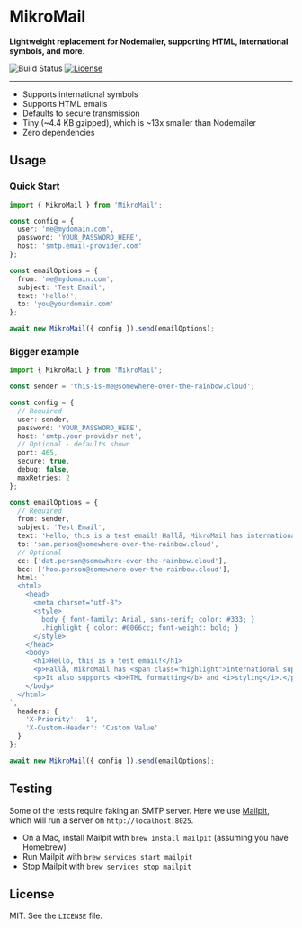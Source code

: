 # MikroMail

**Lightweight replacement for Nodemailer, supporting HTML, international symbols, and more**.

![Build Status](https://github.com/mikaelvesavuori/mikromail/workflows/main/badge.svg)
[![License](https://img.shields.io/badge/license-MIT-green.svg)](https://opensource.org/licenses/MIT)

---

- Supports international symbols
- Supports HTML emails
- Defaults to secure transmission
- Tiny (~4.4 KB gzipped), which is ~13x smaller than Nodemailer
- Zero dependencies

## Usage

### Quick Start

```typescript
import { MikroMail } from 'MikroMail';

const config = {
  user: 'me@mydomain.com',
  password: 'YOUR_PASSWORD_HERE',
  host: 'smtp.email-provider.com'
};

const emailOptions = {
  from: 'me@mydomain.com',
  subject: 'Test Email',
  text: 'Hello!',
  to: 'you@yourdomain.com'
};

await new MikroMail({ config }).send(emailOptions);
```

### Bigger example

```typescript
import { MikroMail } from 'MikroMail';

const sender = 'this-is-me@somewhere-over-the-rainbow.cloud';

const config = {
  // Required
  user: sender,
  password: 'YOUR_PASSWORD_HERE',
  host: 'smtp.your-provider.net',
  // Optional - defaults shown
  port: 465,
  secure: true,
  debug: false,
  maxRetries: 2
};

const emailOptions = {
  // Required
  from: sender,
  subject: 'Test Email',
  text: 'Hello, this is a test email! Hallå, MikroMail has international support for, among others, español, français, português, 中文, 日本語, and Русский!',
  to: 'sam.person@somewhere-over-the-rainbow.cloud',
  // Optional
  cc: ['dat.person@somewhere-over-the-rainbow.cloud'],
  bcc: ['hoo.person@somewhere-over-the-rainbow.cloud'],
  html: `
  <html>
    <head>
      <meta charset="utf-8">
      <style>
        body { font-family: Arial, sans-serif; color: #333; }
        .highlight { color: #0066cc; font-weight: bold; }
      </style>
    </head>
    <body>
      <h1>Hello, this is a test email!</h1>
      <p>Hallå, MikroMail has <span class="highlight">international support</span> for, among others, español, français, português, 中文, 日本語, and Русский!</p>
      <p>It also supports <b>HTML formatting</b> and <i>styling</i>.</p>
    </body>
  </html>
`,
  headers: {
    'X-Priority': '1',
    'X-Custom-Header': 'Custom Value'
  }
};

await new MikroMail({ config }).send(emailOptions);
```

## Testing

Some of the tests require faking an SMTP server. Here we use [Mailpit](https://github.com/axllent/mailpit), which will run a server on `http://localhost:8025`.

- On a Mac, install Mailpit with `brew install mailpit` (assuming you have Homebrew)
- Run Mailpit with `brew services start mailpit`
- Stop Mailpit with `brew services stop mailpit`

## License

MIT. See the `LICENSE` file.
